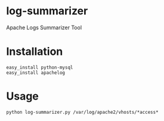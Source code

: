 log-summarizer
==============

Apache Logs Summarizer Tool

Installation
============

    easy_install python-mysql
    easy_install apachelog

Usage
=====

    python log-summarizer.py /var/log/apache2/vhosts/*access*